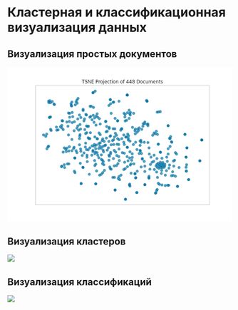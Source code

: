 # Кластерная и классификационная визуализация данных

## Визуализация простых документов

![](https://raw.githubusercontent.com/rw404/analysis_of_text_data/main/Visuallization/Clustering/simple_view.png)
## Визуализация кластеров

![](https://raw.githubusercontent.com/rw404/analysis_of_text_data/main/Visuallization/Clustering/clustering_view.png)
## Визуализация классификаций

![](https://raw.githubusercontent.com/rw404/analysis_of_text_data/main/Visuallization/Signs/Clustering/classification.png)
